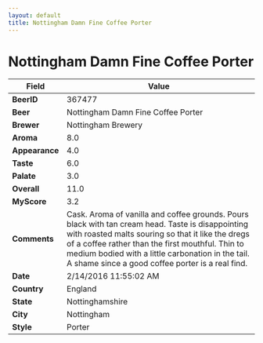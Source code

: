 ```yaml
---
layout: default
title: Nottingham Damn Fine Coffee Porter
---
```


# Nottingham Damn Fine Coffee Porter

| Field         | Value     |
|---------------|-----------|
| **BeerID** | 367477 |
| **Beer** | Nottingham Damn Fine Coffee Porter |
| **Brewer** | Nottingham Brewery |
| **Aroma** | 8.0 |
| **Appearance** | 4.0 |
| **Taste** | 6.0 |
| **Palate** | 3.0 |
| **Overall** | 11.0 |
| **MyScore** | 3.2 |
| **Comments** | Cask. Aroma of vanilla and coffee grounds. Pours black with tan cream head. Taste is disappointing with roasted malts souring so that it like the dregs of a coffee rather than the first mouthful. Thin to medium bodied with a little carbonation in the tail. A shame since a good coffee porter is a real find. |
| **Date** | 2/14/2016 11:55:02 AM |
| **Country** | England |
| **State** | Nottinghamshire |
| **City** | Nottingham |
| **Style** | Porter |
